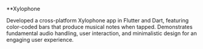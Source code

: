 **Xylophone 

Developed a cross-platform Xylophone app in Flutter and Dart, featuring color-coded bars that produce musical notes when tapped. Demonstrates fundamental audio handling, user interaction, and minimalistic design for an engaging user experience.
